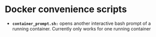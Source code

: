 # Docker convenience scripts

- **`container_prompt.sh:`** opens another interactive bash prompt of a running container. Currently only works for one running container